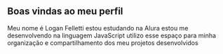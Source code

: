 ## Boas vindas ao meu perfil
Meu nome é Logan Felletti
estou estudando na Alura
estou me desenvolvendo na linguagem JavaScript
utilizo esse espaço para minha organização e compartilhamento dos meu projetos desenvolvidos

<!--
**LoganBFelletti/LoganBFelletti** is a ✨ _special_ ✨ repository because its `README.md` (this file) appears on your GitHub profile.

Here are some ideas to get you started:

- 🔭 I’m currently working on ...
- 🌱 I’m currently learning ...
- 👯 I’m looking to collaborate on ...
- 🤔 I’m looking for help with ...
- 💬 Ask me about ...
- 📫 How to reach me: ...
- 😄 Pronouns: ...
- ⚡ Fun fact: ...
-->
